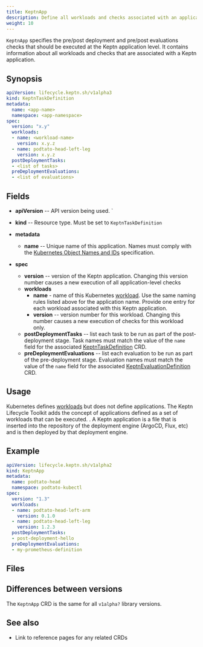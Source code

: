 ```yaml
---
title: KeptnApp
description: Define all workloads and checks associated with an application
weight: 10
---
```


`KeptnApp` specifies the pre/post deployment and pre/post evaluations checks
that should be executed at the Keptn application level.
It contains information about all workloads and checks
that are associated with a Keptn application.

## Synopsis

```yaml
apiVersion: lifecycle.keptn.sh/v1alpha3
kind: KeptnTaskDefinition
metadata:
  name: <app-name>
  namespace: <app-namespace>
spec:
  version: "x.y"
  workloads:
  - name: <workload-name>
    version: x.y.z
  - name: podtato-head-left-leg
    version: x.y.z
  postDeploymentTasks:
  - <list of tasks>
  preDeploymentEvaluations:
  - <list of evaluations>
```

## Fields

* **apiVersion** -- API version being used.
`
* **kind** -- Resource type.
   Must be set to `KeptnTaskDefinition`

* **metadata**
  * **name** -- Unique name of this application.
    Names must comply with the
    [Kubernetes Object Names and IDs](https://kubernetes.io/docs/concepts/overview/working-with-objects/names/#dns-subdomain-names)
    specification.

* **spec**
  * **version** -- version of the Keptn application.
    Changing this version number causes a new execution
    of all application-level checks
  * **workloads**
    * **name** - name of this Kubernetes
      [workload](https://kubernetes.io/docs/concepts/workloads/).
      Use the same naming rules listed above for the application name.
      Provide one entry for each workload
      associated with this Keptn application.
    * **version** -- version number for this workload.
      Changing this number causes a new execution
      of checks for this workload only.
  * **postDeploymentTasks** -- list each task to be run
    as part of the post-deployment stage.
    Task names must match the value of the `name` field
    for the associated [KeptnTaskDefinition](taskdefinition.md) CRD.
  * **preDeploymentEvaluations** -- list each evaluation to be run
    as part of the pre-deployment stage.
    Evaluation names must match the value of the `name` field
    for the associated [KeptnEvaluationDefinition](evaluationdefinition.md) CRD.

## Usage

Kubernetes defines
[workloads](https://kubernetes.io/docs/concepts/workloads/)
but does not define applications.
The Keptn Lifecycle Toolkit adds the concept of applications
defined as a set of workloads that can be executed.
.
A Keptn application is a file that is inserted
into the repository of the deployment engine
(ArgoCD, Flux, etc)
and is then deployed by that deployment engine.

## Example

```yaml
apiVersion: lifecycle.keptn.sh/v1alpha2
kind: KeptnApp
metadata:
  name: podtato-head
  namespace: podtato-kubectl
spec:
  version: "1.3"
  workloads:
  - name: podtato-head-left-arm
    version: 0.1.0
  - name: podtato-head-left-leg
    version: 1.2.3
  postDeploymentTasks:
  - post-deployment-hello
  preDeploymentEvaluations:
  - my-prometheus-definition
```

## Files

## Differences between versions

The `KeptnApp` CRD is the same for
all `v1alpha?` library versions.

## See also

* Link to reference pages for any related CRDs
